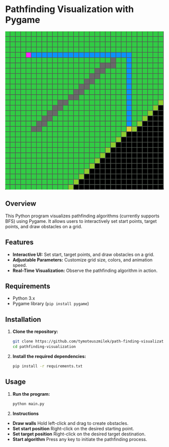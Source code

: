 # Pathfinding Visualization with Pygame
![PathfindingVisualization](screenshots/pathfindingVisualization.png)

## Overview 

This Python program visualizes pathfinding algorithms (currently supports BFS) using Pygame. It allows users to interactively set start points, target points, and draw obstacles on a grid.

## Features
- **Interactive UI:** Set start, target points, and draw obstacles on a grid.
- **Adjustable Parameters:** Customize grid size, colors, and animation speed.
- **Real-Time Visualization:** Observe the pathfinding algorithm in action.


## Requirements

- Python 3.x
- Pygame library (`pip install pygame`)

## Installation

1. **Clone the repository:**

   ```bash
   git clone https://github.com/tymoteuszmilek/path-finding-visualization.git
   cd pathfinding-visualization

2. **Install the required dependencies:**
     
      ```bash
      pip install -r requirements.txt
      ```

## Usage
1. **Run the program:**
   
      ```bash
      python main.py
      ```
      
2. **Instructions**
  - **Draw walls** Hold left-click and drag to create obstacles.
  - **Set start position** Right-click on the desired starting point.
  - **Set target position** Right-click on the desired target destination.
  - **Start algorithm** Press any key to initiate the pathfinding process.
